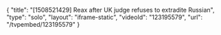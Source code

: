 {
    "title": "[1508521429] Reax after UK judge refuses to extradite Russian",
    "type": "solo",
    "layout": "iframe-static",
    "videoId": "123195579",
    "url": "\/tvpembed\/123195579"
}